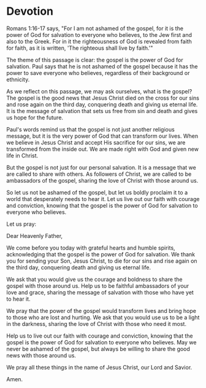 # Devotion

Romans 1:16-17 says, "For I am not ashamed of the gospel, for it is the power of God for salvation to everyone who believes, to the Jew first and also to the Greek. For in it the righteousness of God is revealed from faith for faith, as it is written, 'The righteous shall live by faith.'"

The theme of this passage is clear: the gospel is the power of God for salvation. Paul says that he is not ashamed of the gospel because it has the power to save everyone who believes, regardless of their background or ethnicity. 

As we reflect on this passage, we may ask ourselves, what is the gospel? The gospel is the good news that Jesus Christ died on the cross for our sins and rose again on the third day, conquering death and giving us eternal life. It is the message of salvation that sets us free from sin and death and gives us hope for the future.

Paul's words remind us that the gospel is not just another religious message, but it is the very power of God that can transform our lives. When we believe in Jesus Christ and accept His sacrifice for our sins, we are transformed from the inside out. We are made right with God and given new life in Christ.

But the gospel is not just for our personal salvation. It is a message that we are called to share with others. As followers of Christ, we are called to be ambassadors of the gospel, sharing the love of Christ with those around us. 

So let us not be ashamed of the gospel, but let us boldly proclaim it to a world that desperately needs to hear it. Let us live out our faith with courage and conviction, knowing that the gospel is the power of God for salvation to everyone who believes.

Let us pray:

Dear Heavenly Father,

We come before you today with grateful hearts and humble spirits, acknowledging that the gospel is the power of God for salvation. We thank you for sending your Son, Jesus Christ, to die for our sins and rise again on the third day, conquering death and giving us eternal life.

We ask that you would give us the courage and boldness to share the gospel with those around us. Help us to be faithful ambassadors of your love and grace, sharing the message of salvation with those who have yet to hear it.

We pray that the power of the gospel would transform lives and bring hope to those who are lost and hurting. We ask that you would use us to be a light in the darkness, sharing the love of Christ with those who need it most.

Help us to live out our faith with courage and conviction, knowing that the gospel is the power of God for salvation to everyone who believes. May we never be ashamed of the gospel, but always be willing to share the good news with those around us.

We pray all these things in the name of Jesus Christ, our Lord and Savior.

Amen.